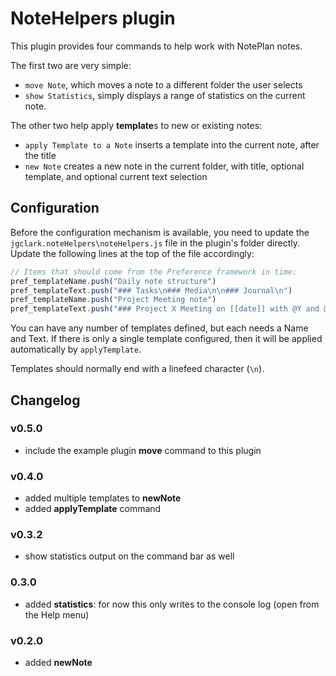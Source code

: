 # NoteHelpers plugin
This plugin provides four commands to help work with NotePlan notes.

The first two are very simple:
- `move Note`, which moves a note to a different folder the user selects
- `show Statistics`, simply displays a range of statistics on the current note.

The other two help apply **template**s to new or existing notes:
- `apply Template to a Note`  inserts a template into the current note, after the title
- `new Note`  creates a new note in the current folder, with title, optional template, and optional current text selection

## Configuration
Before the configuration mechanism is available, you need to update the `jgclark.noteHelpers\noteHelpers.js` file in the plugin's folder directly. Update the following lines at the top of the file accordingly:
```js
// Items that should come from the Preference framework in time:
pref_templateName.push("Daily note structure")
pref_templateText.push("### Tasks\n### Media\n\n### Journal\n")
pref_templateName.push("Project Meeting note")
pref_templateText.push("### Project X Meeting on [[date]] with @Y and @Z\n\n### Notes\n\n### Actions\n")
```
You can have any number of templates defined, but each needs a Name and Text.  If there is only a single template configured, then it will be applied automatically by `applyTemplate`.

Templates should normally end with a linefeed character (`\n`).

## Changelog

### v0.5.0
- include the example plugin **move** command to this plugin

### v0.4.0
- added multiple templates to **newNote**
- added **applyTemplate** command

### v0.3.2
- show statistics output on the command bar as well
 
### 0.3.0
- added **statistics**: for now this only writes to the console log (open from the Help menu)
 
### v0.2.0
- added **newNote**
